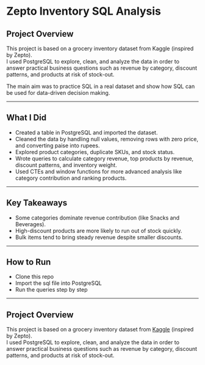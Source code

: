 # Zepto Inventory SQL Analysis

## Project Overview
This project is based on a grocery inventory dataset from Kaggle (inspired by Zepto).  
I used PostgreSQL to explore, clean, and analyze the data in order to answer practical business questions such as revenue by category, discount patterns, and products at risk of stock-out.  

The main aim was to practice SQL in a real dataset and show how SQL can be used for data-driven decision making.

---

## What I Did
- Created a table in PostgreSQL and imported the dataset.  
- Cleaned the data by handling null values, removing rows with zero price, and converting paise into rupees.  
- Explored product categories, duplicate SKUs, and stock status.  
- Wrote queries to calculate category revenue, top products by revenue, discount patterns, and inventory weight.  
- Used CTEs and window functions for more advanced analysis like category contribution and ranking products.  

---
## Key Takeaways

- Some categories dominate revenue contribution (like Snacks and Beverages).
- High-discount products are more likely to run out of stock quickly.
- Bulk items tend to bring steady revenue despite smaller discounts.

---
## How to Run

- Clone this repo
- Import the sql file into PostgreSQL
- Run the queries step by step
  
---
## Project Overview

This project is based on a grocery inventory dataset from [Kaggle](https://www.kaggle.com/datasets/palvinder2006/zepto-inventory-dataset/data?select=zepto_v2.csv) (inspired by Zepto).  
I used PostgreSQL to explore, clean, and analyze the data in order to answer practical business questions such as revenue by category, discount patterns, and products at risk of stock-out.

